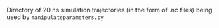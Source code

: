Directory of 20 ns simulation trajectories (in the form of .nc files) being used by `manipulateparameters.py`
